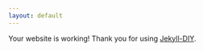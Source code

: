 ```yaml
---
layout: default
---
```


Your website is working! Thank you for using [Jekyll-DIY](https://github.com/davesantos/jekyll-diy).